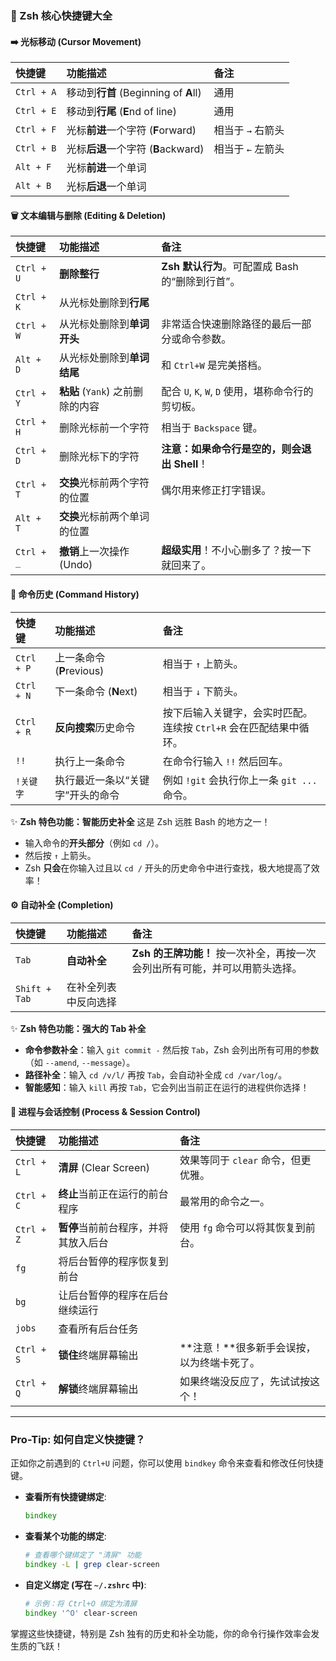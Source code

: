 ### 👑 Zsh 核心快捷键大全

#### ➡️ 光标移动 (Cursor Movement)

| 快捷键     | 功能描述                              | 备注              |
| :--------- | :------------------------------------ | :---------------- |
| `Ctrl + A` | 移动到**行首** (Beginning of **A**ll) | 通用              |
| `Ctrl + E` | 移动到**行尾** (**E**nd of line)      | 通用              |
| `Ctrl + F` | 光标**前进**一个字符 (**F**orward)    | 相当于 `→` 右箭头 |
| `Ctrl + B` | 光标**后退**一个字符 (**B**ackward)   | 相当于 `←` 左箭头 |
| `Alt + F`  | 光标**前进**一个单词                  |                   |
| `Alt + B`  | 光标**后退**一个单词                  |                   |

#### 🗑️ 文本编辑与删除 (Editing & Deletion)

| 快捷键     | 功能描述                         | 备注                                               |
| :--------- | :------------------------------- | :------------------------------------------------- |
| `Ctrl + U` | **删除整行**                     | **Zsh 默认行为**。可配置成 Bash 的“删除到行首”。   |
| `Ctrl + K` | 从光标处删除到**行尾**           |                                                    |
| `Ctrl + W` | 从光标处删除到**单词开头**       | 非常适合快速删除路径的最后一部分或命令参数。       |
| `Alt + D`  | 从光标处删除到**单词结尾**       | 和 `Ctrl+W` 是完美搭档。                           |
| `Ctrl + Y` | **粘贴** (`Yank`) 之前删除的内容 | 配合 `U`, `K`, `W`, `D` 使用，堪称命令行的剪切板。 |
| `Ctrl + H` | 删除光标前一个字符               | 相当于 `Backspace` 键。                            |
| `Ctrl + D` | 删除光标下的字符                 | **注意：**如果命令行是空的，则会**退出 Shell**！   |
| `Ctrl + T` | **交换**光标前两个字符的位置     | 偶尔用来修正打字错误。                             |
| `Alt + T`  | **交换**光标前两个单词的位置     |                                                    |
| `Ctrl + _` | **撤销**上一次操作 (Undo)        | **超级实用**！不小心删多了？按一下就回来了。       |

#### 📜 命令历史 (Command History)

| 快捷键     | 功能描述                         | 备注                                                         |
| :--------- | :------------------------------- | :----------------------------------------------------------- |
| `Ctrl + P` | 上一条命令 (**P**revious)        | 相当于 `↑` 上箭头。                                          |
| `Ctrl + N` | 下一条命令 (**N**ext)            | 相当于 `↓` 下箭头。                                          |
| `Ctrl + R` | **反向搜索**历史命令             | 按下后输入关键字，会实时匹配。连续按 `Ctrl+R` 会在匹配结果中循环。 |
| `!!`       | 执行上一条命令                   | 在命令行输入 `!!` 然后回车。                                 |
| `!关键字`  | 执行最近一条以“关键字”开头的命令 | 例如 `!git` 会执行你上一条 `git ...` 命令。                  |

✨ **Zsh 特色功能：智能历史补全**
这是 Zsh 远胜 Bash 的地方之一！
*   输入命令的**开头部分**（例如 `cd /`）。
*   然后按 `↑` 上箭头。
*   Zsh **只会**在你输入过且以 `cd /` 开头的历史命令中进行查找，极大地提高了效率！

#### ⚙️ 自动补全 (Completion)

| 快捷键        | 功能描述             | 备注                                                         |
| :------------ | :------------------- | :----------------------------------------------------------- |
| `Tab`         | **自动补全**         | **Zsh 的王牌功能！** 按一次补全，再按一次会列出所有可能，并可以用箭头选择。 |
| `Shift + Tab` | 在补全列表中反向选择 |                                                              |

✨ **Zsh 特色功能：强大的 Tab 补全**
*   **命令参数补全**：输入 `git commit -` 然后按 `Tab`，Zsh 会列出所有可用的参数（如 `--amend`, `--message`）。
*   **路径补全**：输入 `cd /v/l/` 再按 `Tab`，会自动补全成 `cd /var/log/`。
*   **智能感知**：输入 `kill` 再按 `Tab`，它会列出当前正在运行的进程供你选择！

#### 🚦 进程与会话控制 (Process & Session Control)

| 快捷键     | 功能描述                             | 备注                                       |
| :--------- | :----------------------------------- | :----------------------------------------- |
| `Ctrl + L` | **清屏** (Clear Screen)              | 效果等同于 `clear` 命令，但更优雅。        |
| `Ctrl + C` | **终止**当前正在运行的前台程序       | 最常用的命令之一。                         |
| `Ctrl + Z` | **暂停**当前前台程序，并将其放入后台 | 使用 `fg` 命令可以将其恢复到前台。         |
| `fg`       | 将后台暂停的程序恢复到前台           |                                            |
| `bg`       | 让后台暂停的程序在后台继续运行       |                                            |
| `jobs`     | 查看所有后台任务                     |                                            |
| `Ctrl + S` | **锁住**终端屏幕输出                 | **注意！**很多新手会误按，以为终端卡死了。 |
| `Ctrl + Q` | **解锁**终端屏幕输出                 | 如果终端没反应了，先试试按这个！           |

---

### Pro-Tip: 如何自定义快捷键？

正如你之前遇到的 `Ctrl+U` 问题，你可以使用 `bindkey` 命令来查看和修改任何快捷键。

*   **查看所有快捷键绑定**:
    ```zsh
    bindkey
    ```
*   **查看某个功能的绑定**:
    ```zsh
    # 查看哪个键绑定了 "清屏" 功能
    bindkey -L | grep clear-screen
    ```
*   **自定义绑定 (写在 `~/.zshrc` 中)**:
    ```zsh
    # 示例：将 Ctrl+O 绑定为清屏
    bindkey '^O' clear-screen 
    ```

掌握这些快捷键，特别是 Zsh 独有的历史和补全功能，你的命令行操作效率会发生质的飞跃！